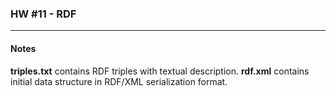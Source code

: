 ### HW #11 - RDF
---

#### Notes 

__triples.txt__ contains RDF triples with textual description. __rdf.xml__ contains initial data structure in RDF/XML serialization format.
